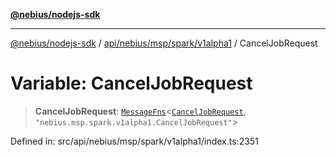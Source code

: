 [**@nebius/nodejs-sdk**](../../../../../../README.md)

---

[@nebius/nodejs-sdk](../../../../../../README.md) / [api/nebius/msp/spark/v1alpha1](../README.md) / CancelJobRequest

# Variable: CancelJobRequest

> **CancelJobRequest**: [`MessageFns`](../../../../../../runtime/protos/core/interfaces/MessageFns.md)\<[`CancelJobRequest`](../interfaces/CancelJobRequest.md), `"nebius.msp.spark.v1alpha1.CancelJobRequest"`\>

Defined in: src/api/nebius/msp/spark/v1alpha1/index.ts:2351
